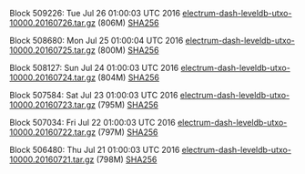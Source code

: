 Block 509226: Tue Jul 26 01:00:03 UTC 2016 [electrum-dash-leveldb-utxo-10000.20160726.tar.gz](https://transfer.sh/ODDa5/electrum-dash-leveldb-utxo-10000.20160726.tar.gz) (806M) [SHA256](https://transfer.sh/oQUh8/electrum-dash-leveldb-utxo-10000.20160726.tar.gz.sha256)

Block 508680: Mon Jul 25 01:00:04 UTC 2016 [electrum-dash-leveldb-utxo-10000.20160725.tar.gz](https://transfer.sh/thtKX/electrum-dash-leveldb-utxo-10000.20160725.tar.gz) (800M) [SHA256](https://transfer.sh/GKvV0/electrum-dash-leveldb-utxo-10000.20160725.tar.gz.sha256)

Block 508127: Sun Jul 24 01:00:03 UTC 2016 [electrum-dash-leveldb-utxo-10000.20160724.tar.gz](https://transfer.sh/hDGHo/electrum-dash-leveldb-utxo-10000.20160724.tar.gz) (804M) [SHA256](https://transfer.sh/Ii0Df/electrum-dash-leveldb-utxo-10000.20160724.tar.gz.sha256)

Block 507584: Sat Jul 23 01:00:03 UTC 2016 [electrum-dash-leveldb-utxo-10000.20160723.tar.gz](https://transfer.sh/Lggy0/electrum-dash-leveldb-utxo-10000.20160723.tar.gz) (795M) [SHA256](https://transfer.sh/aNUFc/electrum-dash-leveldb-utxo-10000.20160723.tar.gz.sha256)

Block 507034: Fri Jul 22 01:00:03 UTC 2016 [electrum-dash-leveldb-utxo-10000.20160722.tar.gz](https://transfer.sh/rIrYO/electrum-dash-leveldb-utxo-10000.20160722.tar.gz) (797M) [SHA256](https://transfer.sh/OmDr/electrum-dash-leveldb-utxo-10000.20160722.tar.gz.sha256)

Block 506480: Thu Jul 21 01:00:03 UTC 2016 [electrum-dash-leveldb-utxo-10000.20160721.tar.gz](https://transfer.sh/111kqh/electrum-dash-leveldb-utxo-10000.20160721.tar.gz) (798M) [SHA256](https://transfer.sh/KF9Fv/electrum-dash-leveldb-utxo-10000.20160721.tar.gz.sha256)
